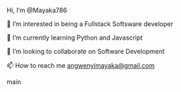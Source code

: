  Hi, I’m @Mayaka786
 
👀 I’m interested in being a Fullstack Softsware developer

🌱 I’m currently learning Python and Javascript

💞️ I’m looking to collaborate on Software Development

📫 How to reach me angwenyimayaka@gmail.com

 main

<!---
Mayaka786/Mayaka786 is a ✨ special ✨ repository because its `README.md` (this file) appears on your GitHub profile.
You can click the Preview link to take a look at your changes.
--->
